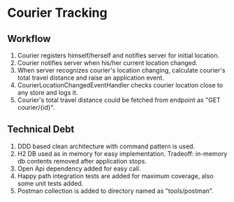 # Courier Tracking

## Workflow
1. Courier registers himself/herself and notifies server for initial location.
2. Courier notifies server when his/her current location changed.
3. When server recognizes courier's location changing, calculate courier's total travel distance and raise an application event.
4. CourierLocationChangedEventHandler checks courier location close to any store and logs it.
5. Courier's total travel distance could be fetched from endpoint as "GET courier/{id}".

## Technical Debt
1. DDD based clean architecture with command pattern is used.
2. H2 DB used as in memory for easy implementation. Tradeoff: in-memory db contents removed after application stops.
3. Open Api dependency added for easy call.
4. Happy path integration tests are added for maximum coverage, also some unit tests added.
5. Postman collection is added to directory named as "tools/postman".
